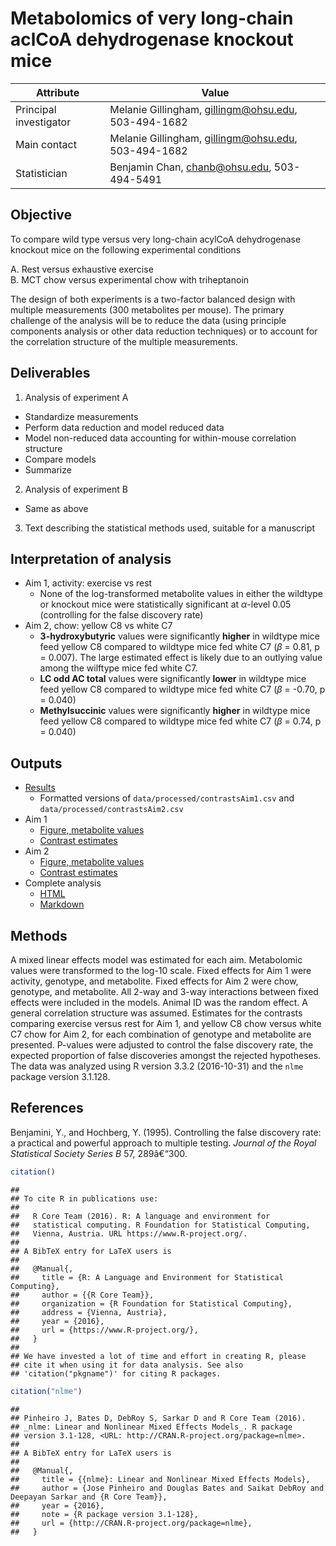 # Metabolomics of very long-chain aclCoA dehydrogenase knockout mice

Attribute | Value
---|---
Principal investigator | Melanie Gillingham, gillingm@ohsu.edu, 503-494-1682
Main contact | Melanie Gillingham, gillingm@ohsu.edu, 503-494-1682
Statistician | Benjamin Chan, chanb@ohsu.edu, 503-494-5491


## Objective

To compare wild type versus very long-chain acylCoA dehydrogenase knockout mice on the following experimental conditions

A. Rest versus exhaustive exercise  
B. MCT chow versus experimental chow with triheptanoin  

The design of both experiments is a two-factor balanced design with multiple measurements (300 metabolites per mouse). 
The primary challenge of the analysis will be to reduce the data (using principle components analysis or other data reduction techniques) or to account for the correlation structure of the multiple measurements.


## Deliverables

1. Analysis of experiment A
  * Standardize measurements
  * Perform data reduction and model reduced data
  * Model non-reduced data accounting for within-mouse correlation structure
  * Compare models
  * Summarize
2. Analysis of experiment B
  * Same as above
3. Text describing the statistical methods used, suitable for a manuscript


## Interpretation of analysis

* Aim 1, activity: exercise vs rest
  * None of the log-transformed metabolite values in either the wildtype or
    knockout mice were statistically significant at $\alpha$-level 0.05
    (controlling for the false discovery rate)
* Aim 2, chow: yellow C8 vs white C7
  * **3-hydroxybutyric** values were significantly **higher** in wildtype mice feed yellow C8 compared to wildtype mice fed white C7 ($\beta$ = 0.81, p = 0.007).
    The large estimated effect is likely due to an outlying value among the wilftype mice fed white C7.
  * **LC odd AC total** values were significantly **lower** in wildtype mice feed yellow C8 compared to wildtype mice fed white C7 ($\beta$ = -0.70, p = 0.040)
  * **Methylsuccinic** values were significantly **higher** in wildtype mice feed yellow C8 compared to wildtype mice fed white C7 ($\beta$ = 0.74, p = 0.040)


## Outputs

* [Results](data/processed/contrasts.xlsx)
  * Formatted versions of `data/processed/contrastsAim1.csv` and `data/processed/contrastsAim2.csv`
* Aim 1
  * [Figure, metabolite values](figures/plotDataAim1.png)
  * [Contrast estimates](data/processed/contrastsAim1.csv)
* Aim 2
  * [Figure, metabolite values](figures/plotDataAim2.png)
  * [Contrast estimates](data/processed/contrastsAim2.csv)
* Complete analysis
  * [HTML](docs/index.html)
  * [Markdown](docs/index.md)


## Methods

A mixed linear effects model was estimated for each aim.
Metabolomic values were transformed to the log-10 scale.
Fixed effects for Aim 1 were activity, genotype, and metabolite.
Fixed effects for Aim 2 were chow, genotype, and metabolite.
All 2-way and 3-way interactions between fixed effects were included in the models.
Animal ID was the random effect.
A general correlation structure was assumed.
Estimates for the contrasts comparing exercise versus rest for Aim 1, and yellow C8 chow versus white C7 chow for Aim 2, for each combination of genotype and metabolite are presented.
P-values were adjusted to control the false discovery rate, the expected proportion of false discoveries amongst the rejected hypotheses.
The data was analyzed using R version 3.3.2 (2016-10-31) and the `nlme` package version 3.1.128.


## References

Benjamini, Y., and Hochberg, Y.
(1995).
Controlling the false discovery rate: a practical and powerful approach to multiple testing.
*Journal of the Royal Statistical Society Series B* 57, 289â€“300.


```r
citation()
```

```
## 
## To cite R in publications use:
## 
##   R Core Team (2016). R: A language and environment for
##   statistical computing. R Foundation for Statistical Computing,
##   Vienna, Austria. URL https://www.R-project.org/.
## 
## A BibTeX entry for LaTeX users is
## 
##   @Manual{,
##     title = {R: A Language and Environment for Statistical Computing},
##     author = {{R Core Team}},
##     organization = {R Foundation for Statistical Computing},
##     address = {Vienna, Austria},
##     year = {2016},
##     url = {https://www.R-project.org/},
##   }
## 
## We have invested a lot of time and effort in creating R, please
## cite it when using it for data analysis. See also
## 'citation("pkgname")' for citing R packages.
```

```r
citation("nlme")
```

```
## 
## Pinheiro J, Bates D, DebRoy S, Sarkar D and R Core Team (2016).
## _nlme: Linear and Nonlinear Mixed Effects Models_. R package
## version 3.1-128, <URL: http://CRAN.R-project.org/package=nlme>.
## 
## A BibTeX entry for LaTeX users is
## 
##   @Manual{,
##     title = {{nlme}: Linear and Nonlinear Mixed Effects Models},
##     author = {Jose Pinheiro and Douglas Bates and Saikat DebRoy and Deepayan Sarkar and {R Core Team}},
##     year = {2016},
##     note = {R package version 3.1-128},
##     url = {http://CRAN.R-project.org/package=nlme},
##   }
```
